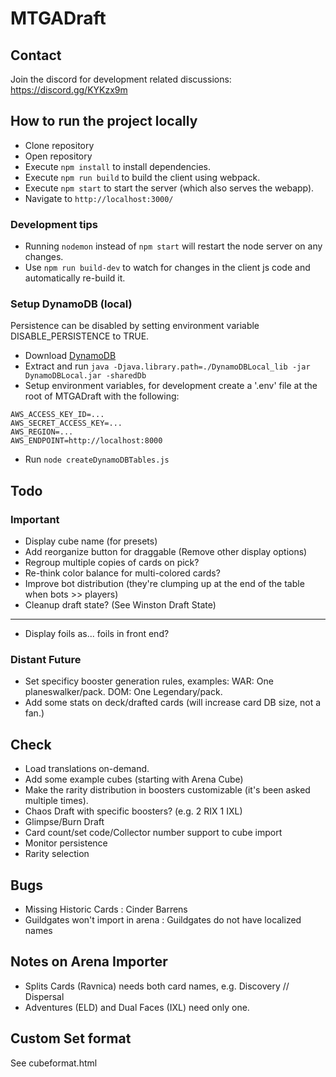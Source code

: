 # MTGADraft

## Contact

Join the discord for development related discussions: https://discord.gg/KYKzx9m

## How to run the project locally

-   Clone repository
-   Open repository
-   Execute `npm install` to install dependencies.
-   Execute `npm run build` to build the client using webpack.
-   Execute `npm start` to start the server (which also serves the webapp).
-   Navigate to `http://localhost:3000/`

### Development tips

-   Running `nodemon` instead of `npm start` will restart the node server on any changes.
-   Use `npm run build-dev` to watch for changes in the client js code and automatically re-build it.

### Setup DynamoDB (local)

Persistence can be disabled by setting environment variable DISABLE_PERSISTENCE to TRUE.

-   Download [DynamoDB](https://docs.aws.amazon.com/amazondynamodb/latest/developerguide/DynamoDBLocal.DownloadingAndRunning.html)
-   Extract and run `java -Djava.library.path=./DynamoDBLocal_lib -jar DynamoDBLocal.jar -sharedDb`
-   Setup environment variables, for development create a '.env' file at the root of MTGADraft with the following:

```
AWS_ACCESS_KEY_ID=...
AWS_SECRET_ACCESS_KEY=...
AWS_REGION=...
AWS_ENDPOINT=http://localhost:8000
```

-   Run `node createDynamoDBTables.js`

## Todo

### Important

-   Display cube name (for presets)
-   Add reorganize button for draggable (Remove other display options)
-   Regroup multiple copies of cards on pick?
-   Re-think color balance for multi-colored cards?
-   Improve bot distribution (they're clumping up at the end of the table when bots >> players)
-   Cleanup draft state? (See Winston Draft State)

---

-   Display foils as... foils in front end?

### Distant Future

-   Set specificy booster generation rules, examples: WAR: One planeswalker/pack. DOM: One Legendary/pack.
-   Add some stats on deck/drafted cards (will increase card DB size, not a fan.)

## Check

-   Load translations on-demand.
-   Add some example cubes (starting with Arena Cube)
-   Make the rarity distribution in boosters customizable (it's been asked multiple times).
-   Chaos Draft with specific boosters? (e.g. 2 RIX 1 IXL)
-   Glimpse/Burn Draft
-   Card count/set code/Collector number support to cube import
-   Monitor persistence
-   Rarity selection

## Bugs

-   Missing Historic Cards : Cinder Barrens
-   Guildgates won't import in arena : Guildgates do not have localized names

## Notes on Arena Importer

-   Splits Cards (Ravnica) needs both card names, e.g. Discovery // Dispersal
-   Adventures (ELD) and Dual Faces (IXL) need only one.

## Custom Set format

See cubeformat.html
